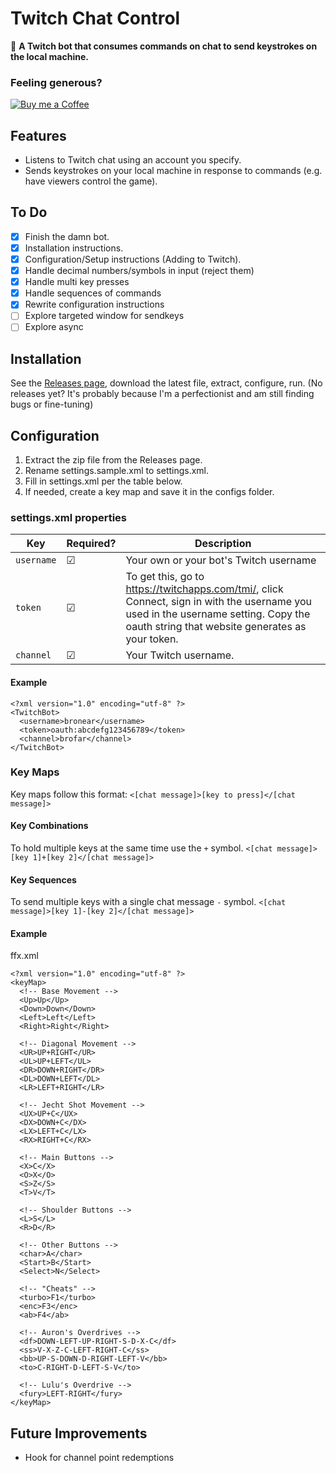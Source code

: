 ﻿# Twitch Chat Control
🤖 **A Twitch bot that consumes commands on chat to send keystrokes on the local machine.**

### Feeling generous?
[![Buy me a Coffee](https://www.buymeacoffee.com/assets/img/custom_images/orange_img.png)](https://www.buymeacoffee.com/brofar)

## Features
* Listens to Twitch chat using an account you specify.
* Sends keystrokes on your local machine in response to commands (e.g. have viewers control the game).

## To Do
- [x] Finish the damn bot.
- [x] Installation instructions.
- [x] Configuration/Setup instructions (Adding to Twitch).
- [x] Handle decimal numbers/symbols in input (reject them)
- [x] Handle multi key presses
- [x] Handle sequences of commands
- [x] Rewrite configuration instructions
- [ ] Explore targeted window for sendkeys
- [ ] Explore async

## Installation
See the [Releases page](https://github.com/brofar/TwitchChatControl/releases), download the latest file, extract, configure, run.
(No releases yet? It's probably because I'm a perfectionist and am still finding bugs or fine-tuning)

## Configuration
1. Extract the zip file from the Releases page.
1. Rename settings.sample.xml to settings.xml.
1. Fill in settings.xml per the table below.
1. If needed, create a key map and save it in the configs folder.

### settings.xml properties
|Key|Required?|Description|
|---|---------|-----------|
|`username`|☑|Your own or your bot's Twitch username|
|`token`|☑|To get this, go to https://twitchapps.com/tmi/, click Connect, sign in with the username you used in the username setting. Copy the oauth string that website generates as your token.|
|`channel`|☑|Your Twitch username.|

#### Example
```
<?xml version="1.0" encoding="utf-8" ?>
<TwitchBot>
  <username>bronear</username>
  <token>oauth:abcdefg123456789</token>
  <channel>brofar</channel>
</TwitchBot>
```

### Key Maps
Key maps follow this format: `<[chat message]>[key to press]</[chat message]>`

#### Key Combinations
To hold multiple keys at the same time use the `+` symbol. `<[chat message]>[key 1]+[key 2]</[chat message]>`

#### Key Sequences
To send multiple keys with a single chat message `-` symbol. `<[chat message]>[key 1]-[key 2]</[chat message]>`


#### Example
ffx.xml
```
<?xml version="1.0" encoding="utf-8" ?>
<keyMap>
  <!-- Base Movement -->
  <Up>Up</Up>
  <Down>Down</Down>
  <Left>Left</Left>
  <Right>Right</Right>

  <!-- Diagonal Movement -->
  <UR>UP+RIGHT</UR>
  <UL>UP+LEFT</UL>
  <DR>DOWN+RIGHT</DR>
  <DL>DOWN+LEFT</DL>
  <LR>LEFT+RIGHT</LR>

  <!-- Jecht Shot Movement -->
  <UX>UP+C</UX>
  <DX>DOWN+C</DX>
  <LX>LEFT+C</LX>
  <RX>RIGHT+C</RX>

  <!-- Main Buttons -->
  <X>C</X>
  <O>X</O>
  <S>Z</S>
  <T>V</T>

  <!-- Shoulder Buttons -->
  <L>S</L>
  <R>D</R>

  <!-- Other Buttons -->
  <char>A</char>
  <Start>B</Start>
  <Select>N</Select>

  <!-- "Cheats" -->
  <turbo>F1</turbo>
  <enc>F3</enc>
  <ab>F4</ab>

  <!-- Auron's Overdrives -->
  <df>DOWN-LEFT-UP-RIGHT-S-D-X-C</df>
  <ss>V-X-Z-C-LEFT-RIGHT-C</ss>
  <bb>UP-S-DOWN-D-RIGHT-LEFT-V</bb>
  <to>C-RIGHT-D-LEFT-S-V</to>

  <!-- Lulu's Overdrive -->
  <fury>LEFT-RIGHT</fury>
</keyMap>
```

## Future Improvements
* Hook for channel point redemptions